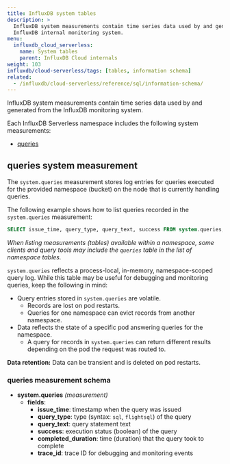 ```yaml
---
title: InfluxDB system tables
description: >
  InfluxDB system measurements contain time series data used by and generated from the
  InfluxDB internal monitoring system.
menu:
  influxdb_cloud_serverless:
    name: System tables
    parent: InfluxDB Cloud internals
weight: 103
influxdb/cloud-serverless/tags: [tables, information schema]
related:
  - /influxdb/cloud-serverless/reference/sql/information-schema/
---
```


InfluxDB system measurements contain time series data used by and generated from the
InfluxDB monitoring system.

Each InfluxDB Serverless namespace includes the following system measurements:

- [queries](#_queries-system-measurement)

## queries system measurement

The `system.queries` measurement stores log entries for queries executed for the provided namespace (bucket) on the node that is currently handling queries.

The following example shows how to list queries recorded in the `system.queries` measurement:

```sql
SELECT issue_time, query_type, query_text, success FROM system.queries;
```

_When listing measurements (tables) available within a namespace, some clients and query tools may include the `queries` table in the list of namespace tables._

`system.queries` reflects a process-local, in-memory, namespace-scoped query log.
While this table may be useful for debugging and monitoring queries, keep the following in mind:

- Query entries stored in `system.queries` are volatile.
  - Records are lost on pod restarts.
  - Queries for one namespace can evict records from another namespace.
- Data reflects the state of a specific pod answering queries for the namespace.
  - A query for records in `system.queries` can return different results depending on the pod the request was routed to.

**Data retention:** Data can be transient and is deleted on pod restarts.

### queries measurement schema

- **system.queries** _(measurement)_
  - **fields**:
      - **issue_time**: timestamp when the query was issued
      - **query_type**: type (syntax: `sql`, `flightsql`) of the query
      - **query_text**: query statement text
      - **success**: execution status (boolean) of the query
      - **completed_duration**: time (duration) that the query took to complete
      - **trace_id**: trace ID for debugging and monitoring events
